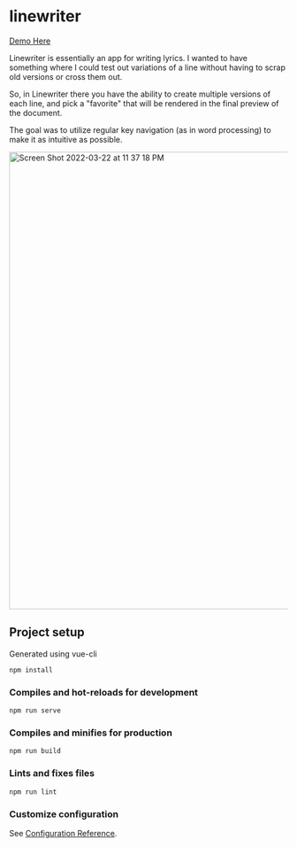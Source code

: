 # linewriter

[Demo Here](https://teleganov.github.io/linewriter/)

Linewriter is essentially an app for writing lyrics. I wanted to have something where I could test out
variations of a line without having to scrap old versions or cross them out.

So, in Linewriter there you have the ability to create multiple versions of each line, and pick a "favorite"
that will be rendered in the final preview of the document.

The goal was to utilize regular key navigation (as in word processing) to
make it as intuitive as possible.

<img width="826" alt="Screen Shot 2022-03-22 at 11 37 18 PM" src="https://user-images.githubusercontent.com/8137219/159620713-c4faa526-4337-482c-9a62-dee0b7b10fc2.png">


## Project setup

Generated using vue-cli
```
npm install
```

### Compiles and hot-reloads for development
```
npm run serve
```

### Compiles and minifies for production
```
npm run build
```

### Lints and fixes files
```
npm run lint
```

### Customize configuration
See [Configuration Reference](https://cli.vuejs.org/config/).
